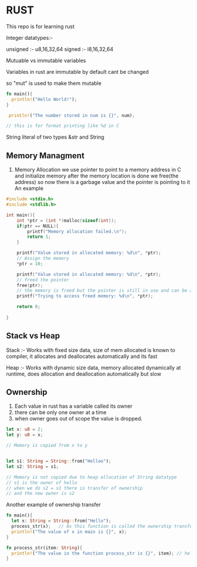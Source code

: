 # RUST 

This repo is for learning rust 

Integer datatypes:- 

unsigned :- u8,16,32,64
signed :- i8,16,32,64


Mutuable vs immutable variables 

Variables in rust are immutable by default cant be changed

so "mut" is used to make them mutable


```rust
fn main(){
  println!("Hello World!");
}
```


```rust
 println!("The number stored in num is {}", num);

// this is for format printing like %d in C
 ```

String literal of two types &str and String

## Memory Managment

1. Memory Allocation
we use pointer to point to a memory address in C and initialize memory after the memory location is done we free(the address) so now there is a garbage value and the pointer is pointing to it
An example

```C
#include <stdio.h>
#include <stdlib.h>

int main(){
    int *ptr = (int *)malloc(sizeof(int));
    if(ptr == NULL){
        printf("Memory allocation failed.\n");
        return 1;
    }

    printf("Value stored in allocated memory: %d\n", *ptr);
    // Assign the memory
    *ptr = 10;

    printf("Value stored in allocated memory: %d\n", *ptr);
    // freed the pointer
    free(ptr);
    // the memory is freed but the pointer is still in use and can be accessed
    printf("Trying to access freed memory: %d\n", *ptr);

    return 0;
    
}
```

## Stack vs Heap

Stack :- Works with fixed size data, size of mem allocated is known to compiler, it allocates and deallocates automatically and its fast

Heap :- Works with dynamic size data, memory allocated dynamically at runtime, does allocation and deallocation automatically but slow 


## Ownership 

1. Each value in rust has a variable called its owner
2. there can be only one owner at a time
3. when owner goes out of scope the value is dropped.


```Rust
let x: u8 = 2;
let y: u8 = x;

// Memory is copied from x to y


let s1: String = String::from("Helloo");
let s2: String = s1;

// Memory is not copied due to heap allocation of String datatype 
// s1 is the owner of hello
// when we do s2 = s1 there is transfer of ownership
// and the new owner is s2
```


Another example of ownership transfer

```Rust
fn main(){
  let x: String = String::from("Hello");
  process_str(x);   // As this function is called the ownership transfers to item in the parameter and the next print statement giver error
  println!("The value of x in main is {}", x);
}

fn process_str(item: String){
  println!("The value in the function process_str is {}", item); // hello - new owner is item
}
```